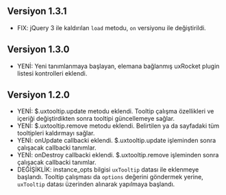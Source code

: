 ## Versiyon 1.3.1
- FIX: jQuery 3 ile kaldırılan `load` metodu, `on` versiyonu ile değiştirildi.

## Versiyon 1.3.0
- YENİ: Yeni tanımlanmaya başlayan, elemana bağlanmış uxRocket plugin listesi kontrolleri eklendi.

## Versiyon 1.2.0
- YENİ: $.uxtooltip.update metodu eklendi. Tooltip çalışma özellikleri ve içeriği değiştirdikten sonra tooltipi güncellemeye sağlar.
- YENİ: $.uxtooltip.remove metodu eklendi. Belirtilen ya da sayfadaki tüm tooltipleri kaldırmayı sağlar.
- YENİ: onUpdate callbacki eklendi. $.uxtooltip.update işleminden sonra çalışacak callbacki tanımlar.
- YENİ: onDestroy callbacki eklendi. $.uxtooltip.remove işleminden sonra çalışacak callbacki tanımlar.
- DEĞİŞİKLİK: instance_opts bilgisi `uxTooltip` datası ile eklenmeye başlandı. Tooltip çalışması da `options` değerini göndermek yerine, `uxTooltip` datası üzerinden alınarak yapılmaya başlandı.